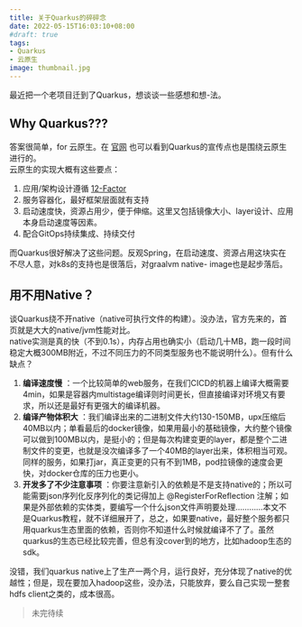 ```yaml
---
title: 关于Quarkus的碎碎念
date: 2022-05-15T16:03:10+08:00
#draft: true
tags:
- Quarkus
- 云原生
image: thumbnail.jpg
---
```


最近把一个老项目迁到了Quarkus，想谈谈一些感想和想-法。

## Why Quarkus???

答案很简单，for 云原生。在 [官网](https://quarkus.io/) 也可以看到Quarkus的宣传点也是围绕云原生进行的。  
云原生的实现大概有这些要点：

1. 应用/架构设计遵循 [12-Factor](https://12factor.net/)  
2. 服务容器化，最好框架层面就有支持
3. 启动速度快，资源占用少，便于伸缩。这里又包括镜像大小、layer设计、应用本身启动速度等因素。
4. 配合GitOps持续集成、持续交付

而Quarkus很好解决了这些问题。反观Spring，在启动速度、资源占用这块实在不尽人意，对k8s的支持也是很落后，对graalvm native- image也是起步落后。

## 用不用Native？

谈Quarkus绕不开native（native可执行文件的构建）。没办法，官方先来的，首页就是大大的native/jvm性能对比。  
native实测是真的快（不到0.1s），内存占用也确实小（启动几十MB，跑一段时间稳定大概300MB附近，不过不同压力的不同类型服务也不能说明什么）。但有什么缺点？  

1. **编译速度慢** ：一个比较简单的web服务，在我们CICD的机器上编译大概需要4min，如果是容器内multistage编译则时间更长，但直接编译对环境又有要求，所以还是最好有更强大的编译机器。
2. **编译产物体积大** ：我们编译出来的二进制文件大约130-150MB，upx压缩后40MB以内；单看最后的docker镜像，如果用最小的基础镜像，大约整个镜像可以做到100MB以内，是挺小的；但是每次构建变更的layer，都是整个二进制文件的变更，也就是没次编译多了一个40MB的layer出来，体积相当可观。同样的服务，如果打jar，真正变更的只有不到1MB，pod拉镜像的速度会更快，对docker仓库的压力也更小。
3. **开发多了不少注意事项** ：你要注意新引入的依赖是不是支持native的；所以可能需要json序列化反序列化的类记得加上 @RegisterForReflection 注解；如果是外部依赖的实体类，要编写一个什么json文件声明要处理…………本文不是Quarkus教程，就不详细展开了，总之，如果要native，最好整个服务都只用quarkus生态里面的依赖，否则你不知道什么时候就编译不了了。虽然quarkus的生态已经比较完善，但总有没cover到的地方，比如hadoop生态的sdk。

没错，我们quarkus native上了生产一两个月，运行良好，充分体现了native的优越性；但是，现在要加入hadoop这些，没办法，只能放弃，要么自己实现一整套hdfs client之类的，成本很高。


> 未完待续